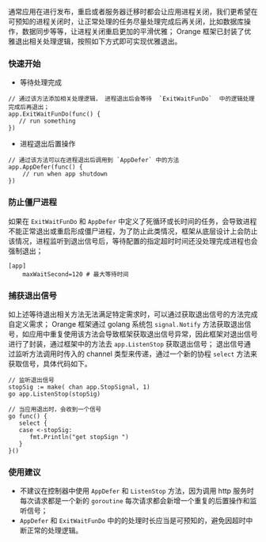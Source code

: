 通常应用在进行发布，重启或者服务器迁移时都会让应用进程关闭，我们更希望在可预知的进程关闭时，让正常处理的任务尽量处理完成后再关闭，比如数据库操作，数据同步等等，让进程关闭重启更加的平滑优雅；
Orange 框架已封装了优雅退出相关处理逻辑，按照如下方式即可实现优雅退出。


### 快速开始
- 等待处理完成
~~~
// 通过该方法添加相关处理逻辑， 进程退出后会等待  `ExitWaitFunDo`  中的逻辑处理完成后再退出；
app.ExitWaitFunDo(func() {
   // run something
})
~~~

- 进程退出后置操作
~~~
// 通过该方法可以在进程退出后调用到 `AppDefer` 中的方法
app.AppDefer(func() {
    // run when app shutdown
})
~~~

### 防止僵尸进程
如果在 `ExitWaitFunDo` 和 `AppDefer` 中定义了死循环或长时间的任务，会导致进程不能正常退出或重启形成僵尸进程，为了防止此类情况，框架从底层设计上会防止该情况，进程监听到退出信号后，等待配置的指定超时时间还没处理完成进程也会强制退出；

~~~
[app]
    maxWaitSecond=120 # 最大等待时间
~~~

### 捕获退出信号
如上述等待退出相关方法无法满足特定需求时，可以通过获取退出信号的方法完成自定义需求；
Orange 框架通过 golang 系统包 `signal.Notify` 方法获取退出信号，如应用中重复使用该方法会导致框架获取退出信号异常，因此框架对退出信号进行了封装，通过框架中的方法去 `app.ListenStop` 获取退出信号；
退出信号通过监听方法调用时传入的 channel 类型来传递，通过一个新的协程 `select` 方法来获取信号，具体代码如下。

~~~
// 监听退出信号
stopSig := make( chan app.StopSignal, 1)
go app.ListenStop(stopSig)

// 当应用退出时，会收到一个信号
go func() {
   select {
   case <-stopSig:
      fmt.Println("get stopSign ")
   }
}()

~~~

### 使用建议
- 不建议在控制器中使用  `AppDefer` 和 `ListenStop`  方法，因为调用 http 服务时每次请求都是一个新的 `goroutine` 每次请求都会新增一个重复的后置操作和监听信号；
- `AppDefer` 和 `ExitWaitFunDo` 中的的处理时长应当是可预知的，避免因超时中断正常的处理逻辑。 



